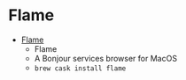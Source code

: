 # Flame
- [Flame](https://movieos.org/code/flame/)
  -  Flame
  - A Bonjour services browser for MacOS
  - `brew cask install flame`
